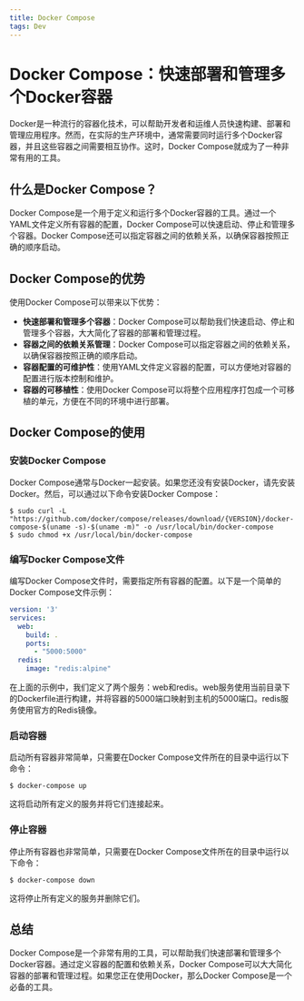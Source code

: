 ```yaml
---
title: Docker Compose
tags: Dev
---
```


# Docker Compose：快速部署和管理多个Docker容器

Docker是一种流行的容器化技术，可以帮助开发者和运维人员快速构建、部署和管理应用程序。然而，在实际的生产环境中，通常需要同时运行多个Docker容器，并且这些容器之间需要相互协作。这时，Docker Compose就成为了一种非常有用的工具。<!--more-->

## 什么是Docker Compose？

Docker Compose是一个用于定义和运行多个Docker容器的工具。通过一个YAML文件定义所有容器的配置，Docker Compose可以快速启动、停止和管理多个容器。Docker Compose还可以指定容器之间的依赖关系，以确保容器按照正确的顺序启动。

## Docker Compose的优势

使用Docker Compose可以带来以下优势：

- **快速部署和管理多个容器**：Docker Compose可以帮助我们快速启动、停止和管理多个容器，大大简化了容器的部署和管理过程。
- **容器之间的依赖关系管理**：Docker Compose可以指定容器之间的依赖关系，以确保容器按照正确的顺序启动。
- **容器配置的可维护性**：使用YAML文件定义容器的配置，可以方便地对容器的配置进行版本控制和维护。
- **容器的可移植性**：使用Docker Compose可以将整个应用程序打包成一个可移植的单元，方便在不同的环境中进行部署。

## Docker Compose的使用

### 安装Docker Compose

Docker Compose通常与Docker一起安装。如果您还没有安装Docker，请先安装Docker。然后，可以通过以下命令安装Docker Compose：

```
$ sudo curl -L "https://github.com/docker/compose/releases/download/{VERSION}/docker-compose-$(uname -s)-$(uname -m)" -o /usr/local/bin/docker-compose
$ sudo chmod +x /usr/local/bin/docker-compose
```

### 编写Docker Compose文件

编写Docker Compose文件时，需要指定所有容器的配置。以下是一个简单的Docker Compose文件示例：

```yaml
version: '3'
services:
  web:
    build: .
    ports:
      - "5000:5000"
  redis:
    image: "redis:alpine"
```

在上面的示例中，我们定义了两个服务：web和redis。web服务使用当前目录下的Dockerfile进行构建，并将容器的5000端口映射到主机的5000端口。redis服务使用官方的Redis镜像。

### 启动容器

启动所有容器非常简单，只需要在Docker Compose文件所在的目录中运行以下命令：

```
$ docker-compose up
```

这将启动所有定义的服务并将它们连接起来。

### 停止容器

停止所有容器也非常简单，只需要在Docker Compose文件所在的目录中运行以下命令：

```
$ docker-compose down
```

这将停止所有定义的服务并删除它们。

## 总结

Docker Compose是一个非常有用的工具，可以帮助我们快速部署和管理多个Docker容器。通过定义容器的配置和依赖关系，Docker Compose可以大大简化容器的部署和管理过程。如果您正在使用Docker，那么Docker Compose是一个必备的工具。